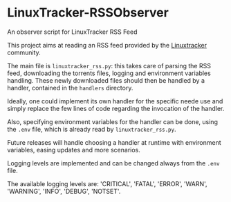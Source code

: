 # LinuxTracker-RSSObserver
An observer script for LinuxTracker RSS Feed

This project aims at reading an RSS feed provided by the [Linuxtracker](https://linuxtracker.org/) community.

The main file is `linuxtracker_rss.py`: this takes care of parsing the RSS feed, downloading the torrents files, logging and environment variables handling. These newly downloaded files should then be handled by a handler, contained in the `handlers` directory.


Ideally, one could implement its own handler for the specific neede use and simply replace the few lines of code regarding the invocation of the handler.

Also, specifying environment variables for the handler can be done, using the `.env` file, which is already read by `linuxtracker_rss.py`.


Future releases will handle choosing a handler at runtime with environment variables, easing updates and more scenarios.


Logging levels are implemented and can be changed always from the `.env` file.

The available logging levels are:
'CRITICAL', 'FATAL', 'ERROR', 'WARN', 'WARNING', 'INFO', 'DEBUG', 'NOTSET'.